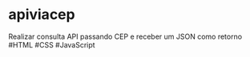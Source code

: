 # apiviacep
Realizar consulta API passando CEP e receber um JSON como retorno #HTML #CSS #JavaScript
